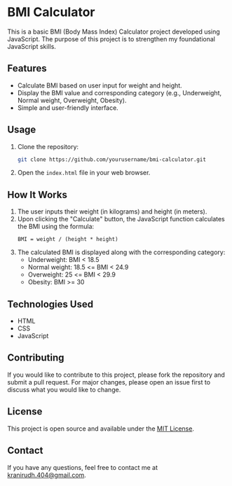 # BMI Calculator

This is a basic BMI (Body Mass Index) Calculator project developed using JavaScript. The purpose of this project is to strengthen my foundational JavaScript skills.

## Features

- Calculate BMI based on user input for weight and height.
- Display the BMI value and corresponding category (e.g., Underweight, Normal weight, Overweight, Obesity).
- Simple and user-friendly interface.

## Usage

1. Clone the repository:
    ```bash
    git clone https://github.com/yourusername/bmi-calculator.git
    ```
2. Open the `index.html` file in your web browser.

## How It Works

1. The user inputs their weight (in kilograms) and height (in meters).
2. Upon clicking the "Calculate" button, the JavaScript function calculates the BMI using the formula:
    ```
    BMI = weight / (height * height)
    ```
3. The calculated BMI is displayed along with the corresponding category:
    - Underweight: BMI < 18.5
    - Normal weight: 18.5 <= BMI < 24.9
    - Overweight: 25 <= BMI < 29.9
    - Obesity: BMI >= 30

## Technologies Used

- HTML
- CSS
- JavaScript

## Contributing

If you would like to contribute to this project, please fork the repository and submit a pull request. For major changes, please open an issue first to discuss what you would like to change.

## License

This project is open source and available under the [MIT License](LICENSE).

## Contact

If you have any questions, feel free to contact me at kranirudh.404@gmail.com.

